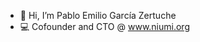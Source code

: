 - 👋 Hi, I’m Pablo Emilio García Zertuche
- 💻 Cofounder and CTO @ www.niumi.org

<!---
PabloGZ9/PabloGZ9 is a ✨ special ✨ repository because its `README.md` (this file) appears on your GitHub profile.
You can click the Preview link to take a look at your changes.
--->
